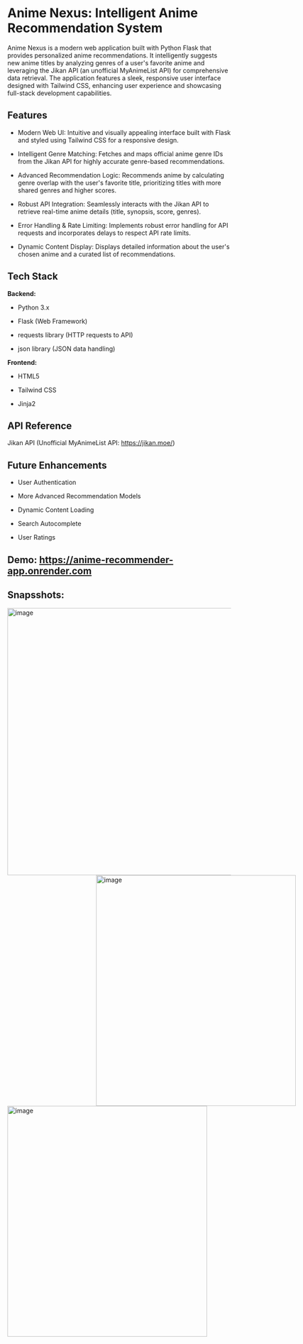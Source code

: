 # Anime Nexus: Intelligent Anime Recommendation System

Anime Nexus is a modern web application built with Python Flask that provides personalized anime recommendations. It intelligently suggests new anime titles by analyzing genres of a user's favorite anime and leveraging the Jikan API (an unofficial MyAnimeList API) for comprehensive data retrieval. The application features a sleek, responsive user interface designed with Tailwind CSS, enhancing user experience and showcasing full-stack development capabilities.

## Features

- Modern Web UI: Intuitive and visually appealing interface built with Flask and styled using Tailwind CSS for a responsive design.

- Intelligent Genre Matching: Fetches and maps official anime genre IDs from the Jikan API for highly accurate genre-based recommendations.

+ Advanced Recommendation Logic: Recommends anime by calculating genre overlap with the user's favorite title, prioritizing titles with more shared genres and higher scores.

+ Robust API Integration: Seamlessly interacts with the Jikan API to retrieve real-time anime details (title, synopsis, score, genres).

- Error Handling & Rate Limiting: Implements robust error handling for API requests and incorporates delays to respect API rate limits.

- Dynamic Content Display: Displays detailed information about the user's chosen anime and a curated list of recommendations.

## Tech Stack

**Backend:** 
- Python 3.x 
- Flask (Web Framework)
- requests library (HTTP requests to API)

- json library (JSON data handling)

**Frontend:** 
- HTML5

- Tailwind CSS 

- Jinja2 


## API Reference

Jikan API (Unofficial MyAnimeList API: https://jikan.moe/)
## Future Enhancements 
- User Authentication

- More Advanced Recommendation Models

- Dynamic Content Loading
- Search Autocomplete

- User Ratings

## Demo: https://anime-recommender-app.onrender.com

## Snapsshots: 

<img width="1361" height="602" alt="image" src="https://github.com/user-attachments/assets/67ae57ae-3035-4d7d-b32c-cf028a65d94c" />

<img style="margin-left: 200;" width="450" height="520" alt="image" src="https://github.com/user-attachments/assets/a2d5a5df-ebe9-4c15-96ea-857566fd700b" />
<img width="450" height="520" alt="image" src="https://github.com/user-attachments/assets/b0e712cf-a52a-46d3-832d-7d0f0a15bca4" />




